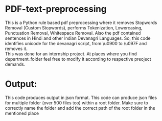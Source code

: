 # PDF-text-preprocessing
This is a Python rule based pdf preprocessing where it removes Stopwords Removal (Custom Stopwords), performs Tokenization, Lowercasing, Punctuation Removal, Whitespace Removal. Also the pdf contained sentences in Hindi and other Indian Devanagri Languages. 
So, this code identifies unicode for the devanagri script, from \u0900 to \u097F and removes it. 
<br>
This was done for an internship project. At places where you find department_folder feel free to modify it according to respective preoject demands. 
<br>
<h1>Output:</h1>
This code produces output in json format. This code can produce json files for multiple folder (over 500 files too) within a root folder. Make sure to correctly name the folder and add the correct path of the root folder in the mentioned place
